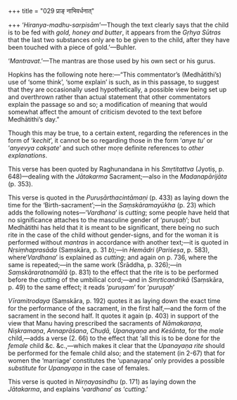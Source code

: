 +++
title = "029 प्राङ् नाभिवर्धनात्"

+++
‘*Hiranya-madhu-sarpisām*’—Though the text clearly says that the child
is to be fed with *gold, honey and butter*, it appears from the *Gṛhya
Sūtras* that the last two substances only are to be given to the child,
after they have been touched with a piece of gold.’—Buhler.

‘*Mantravat*.’—The mantras are those used by his own sect or his gurus.

Hopkins has the following note here:—“This commentator’s (Medhātithi’s)
use of ‘some think’, ‘some explain’ is such, as in this passage, to
suggest that they are occasionally used hypothetically, a possible view
being set up and overthrown rather than actual statement that other
commentators explain the passage so and so; a modification of meaning
that would somewhat affect the amount of criticism devoted to the text
before Medhātithi’s day.”

Though this may be true, to a certain extent, regarding the references
in the form of ‘*kechit*’, it cannot be so regarding those in the form
‘*anye tu*’ or ‘*anyevya cakṣate*’ and such other moṛe definite
references to *other explanations*.

This verse has been quoted by Raghunandana in his *Smṛtitattva* (Jyotiṣ,
p. 648)—dealing with the *Jātakarma* Sacrament;—also in the
*Madanapārijāta* (p. 353).

This verse is quoted in the *Puruṣārthacintāmaṇi* (p. 433) as laying
down the time for the ‘Birth-sacrament’;—in the *Saṃskāramayūkha* (p.
23) which adds the following notes—‘*Vardhana*’ is *cutting*; some
people have held that no significance attaches to the masculine gender
of ‘*puruṣaḥ*’; but Medhātithi has held that it is meant to be
significant, there being no such rite in the case of the child without
gender-signs, and for the woman it is performed without *mantras* in
accordance with another text;—it is quoted in *Nṛsiṃhaprasāda*
(Saṃskāra, p. 31 *b*);—in *Hemādri* (*Pariśeṣa*, p. 583),
where‘*Vardhana*’ is explained as *cutting*; and again on p. 736, where
the same is repeated;—in the same work (Śrāddha, p. 326);—in
*Saṃskāraratnamālā* (p. 831) to the effect that the rite is to be
performed before the cutting of the umbilical cord;—and in
*Smṛticandrikā* (Saṃskāra, p. 49) to the same effect; it reads
‘*puruṣam*’ for ‘*puruṣaḥ*’

*Vīramitrodaya* (Saṃskāra, p. 192) quotes it as laying down the exact
time for the performance of the sacrament, in the first half,—and the
form of the sacrament in the second half. It quotes it again (p. 403) in
support of the view that Manu having prescribed the sacraments of
*Nāmakaraṇa*, *Niṣkramaṇa*, *Annaprāśana*, *Chuḍā, Upanayaṇa* and
*Keśānta*, for the *male* child,—adds a verse (2. 66) to the effect that
‘all this is to be done for the *female* child &c. &c.,—which makes it
clear that the *Upanayaṇa rite* should be performed for the female child
also; and the statement (in 2-67) that for women the ‘marriage’
constitutes the ‘upanayaṇa’ only provides a possible *substitute* for
*Upanayaṇa* in the case of females.

This verse is quoted in *Nirṇayasindhu* (p. 171) as laying down the
*Jātakarma*, and explains ‘*vardhana*’ *as* ‘*cutting*.’


